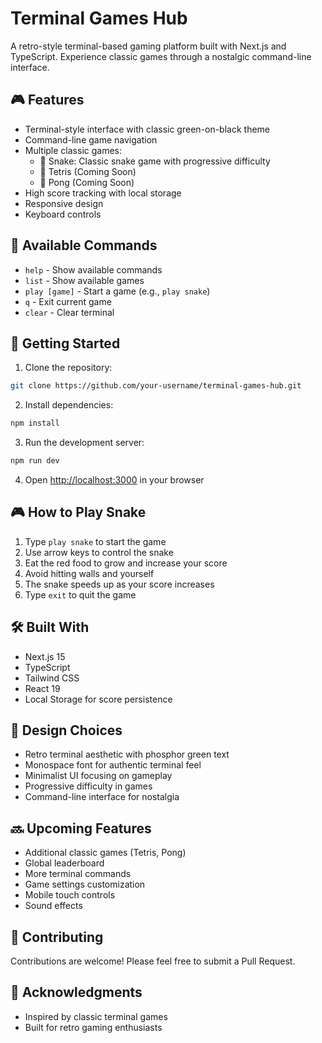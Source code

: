 # Terminal Games Hub

A retro-style terminal-based gaming platform built with Next.js and TypeScript. Experience classic games through a nostalgic command-line interface.

## 🎮 Features

- Terminal-style interface with classic green-on-black theme
- Command-line game navigation
- Multiple classic games:
  - 🐍 Snake: Classic snake game with progressive difficulty
  - 🧱 Tetris (Coming Soon)
  - 🏓 Pong (Coming Soon)
- High score tracking with local storage
- Responsive design
- Keyboard controls

## 🎯 Available Commands

- `help` - Show available commands
- `list` - Show available games
- `play [game]` - Start a game (e.g., `play snake`)
- `q` - Exit current game
- `clear` - Clear terminal

## 🚀 Getting Started

1. Clone the repository:
```bash
git clone https://github.com/your-username/terminal-games-hub.git
```

2. Install dependencies:
```bash
npm install
```

3. Run the development server:
```bash
npm run dev
```

4. Open [http://localhost:3000](http://localhost:3000) in your browser

## 🎮 How to Play Snake

1. Type `play snake` to start the game
2. Use arrow keys to control the snake
3. Eat the red food to grow and increase your score
4. Avoid hitting walls and yourself
5. The snake speeds up as your score increases
6. Type `exit` to quit the game

## 🛠️ Built With

- Next.js 15
- TypeScript
- Tailwind CSS
- React 19
- Local Storage for score persistence

## 🎨 Design Choices

- Retro terminal aesthetic with phosphor green text
- Monospace font for authentic terminal feel
- Minimalist UI focusing on gameplay
- Progressive difficulty in games
- Command-line interface for nostalgia

## 🔜 Upcoming Features

- Additional classic games (Tetris, Pong)
- Global leaderboard
- More terminal commands
- Game settings customization
- Mobile touch controls
- Sound effects

## 🤝 Contributing

Contributions are welcome! Please feel free to submit a Pull Request.

## 🙏 Acknowledgments

- Inspired by classic terminal games
- Built for retro gaming enthusiasts